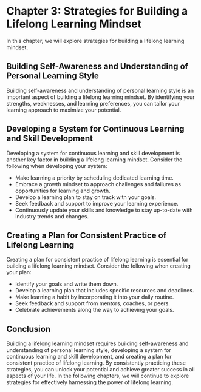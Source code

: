Chapter 3: Strategies for Building a Lifelong Learning Mindset
==============================================================

In this chapter, we will explore strategies for building a lifelong learning mindset.

Building Self-Awareness and Understanding of Personal Learning Style
--------------------------------------------------------------------

Building self-awareness and understanding of personal learning style is an important aspect of building a lifelong learning mindset. By identifying your strengths, weaknesses, and learning preferences, you can tailor your learning approach to maximize your potential.

Developing a System for Continuous Learning and Skill Development
-----------------------------------------------------------------

Developing a system for continuous learning and skill development is another key factor in building a lifelong learning mindset. Consider the following when developing your system:

* Make learning a priority by scheduling dedicated learning time.
* Embrace a growth mindset to approach challenges and failures as opportunities for learning and growth.
* Develop a learning plan to stay on track with your goals.
* Seek feedback and support to improve your learning experience.
* Continuously update your skills and knowledge to stay up-to-date with industry trends and changes.

Creating a Plan for Consistent Practice of Lifelong Learning
------------------------------------------------------------

Creating a plan for consistent practice of lifelong learning is essential for building a lifelong learning mindset. Consider the following when creating your plan:

* Identify your goals and write them down.
* Develop a learning plan that includes specific resources and deadlines.
* Make learning a habit by incorporating it into your daily routine.
* Seek feedback and support from mentors, coaches, or peers.
* Celebrate achievements along the way to achieving your goals.

Conclusion
----------

Building a lifelong learning mindset requires building self-awareness and understanding of personal learning style, developing a system for continuous learning and skill development, and creating a plan for consistent practice of lifelong learning. By consistently practicing these strategies, you can unlock your potential and achieve greater success in all aspects of your life. In the following chapters, we will continue to explore strategies for effectively harnessing the power of lifelong learning.
